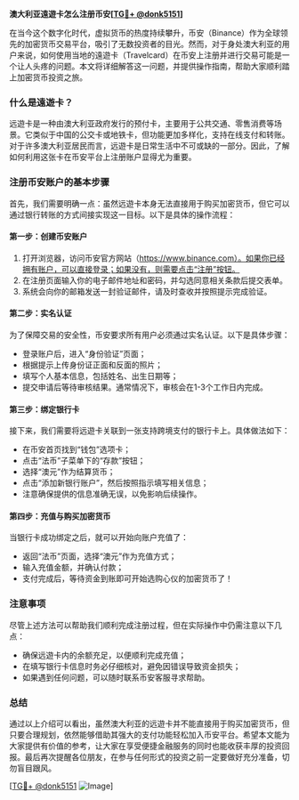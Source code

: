 **澳大利亚遠遊卡怎么注册币安[[TG💪+ @donk5151](https://t.me/s/donk5151)]**

在当今这个数字化时代，虚拟货币的热度持续攀升，币安（Binance）作为全球领先的加密货币交易平台，吸引了无数投资者的目光。然而，对于身处澳大利亚的用户来说，如何使用当地的遠遊卡（Travelcard）在币安上注册并进行交易可能是一个让人头疼的问题。本文将详细解答这一问题，并提供操作指南，帮助大家顺利踏上加密货币投资之旅。

### 什么是遠遊卡？

远遊卡是一种由澳大利亚政府发行的预付卡，主要用于公共交通、零售消费等场景。它类似于中国的公交卡或地铁卡，但功能更加多样化，支持在线支付和转账。对于许多澳大利亚居民而言，远遊卡是日常生活中不可或缺的一部分。因此，了解如何利用这张卡在币安平台上注册账户显得尤为重要。

### 注册币安账户的基本步骤

首先，我们需要明确一点：虽然远遊卡本身无法直接用于购买加密货币，但它可以通过银行转账的方式间接实现这一目标。以下是具体的操作流程：

#### 第一步：创建币安账户

1. 打开浏览器，访问币安官方网站（https://www.binance.com）。如果你已经拥有账户，可以直接登录；如果没有，则需要点击“注册”按钮。
2. 在注册页面输入你的电子邮件地址和密码，并勾选同意相关条款后提交表单。
3. 系统会向你的邮箱发送一封验证邮件，请及时查收并按照提示完成验证。

#### 第二步：实名认证

为了保障交易的安全性，币安要求所有用户必须通过实名认证。以下是具体步骤：
- 登录账户后，进入“身份验证”页面；
- 根据提示上传身份证正面和反面的照片；
- 填写个人基本信息，包括姓名、出生日期等；
- 提交申请后等待审核结果。通常情况下，审核会在1-3个工作日内完成。

#### 第三步：绑定银行卡

接下来，我们需要将远遊卡关联到一张支持跨境支付的银行卡上。具体做法如下：
- 在币安首页找到“钱包”选项卡；
- 点击“法币”子菜单下的“存款”按钮；
- 选择“澳元”作为结算货币；
- 点击“添加新银行账户”，然后按照指示填写相关信息；
- 注意确保提供的信息准确无误，以免影响后续操作。

#### 第四步：充值与购买加密货币

当银行卡成功绑定之后，就可以开始向账户充值了：
- 返回“法币”页面，选择“澳元”作为充值方式；
- 输入充值金额，并确认付款；
- 支付完成后，等待资金到账即可开始选购心仪的加密货币了！

### 注意事项

尽管上述方法可以帮助我们顺利完成注册过程，但在实际操作中仍需注意以下几点：
- 确保远遊卡内的余额充足，以便顺利完成充值；
- 在填写银行卡信息时务必仔细核对，避免因错误导致资金损失；
- 如果遇到任何问题，可以随时联系币安客服寻求帮助。

### 总结

通过以上介绍可以看出，虽然澳大利亚的远遊卡并不能直接用于购买加密货币，但只要合理规划，依然能够借助其强大的支付功能轻松加入币安平台。希望本文能为大家提供有价值的参考，让大家在享受便捷金融服务的同时也能收获丰厚的投资回报。最后再次提醒各位朋友，在参与任何形式的投资之前一定要做好充分准备，切勿盲目跟风。

[[TG💪+ @donk5151](https://t.me/s/donk5151) ![Image](https://i.postimg.cc/rwNCRYN7/Snipaste-2025-04-30-17-27-05.png)]